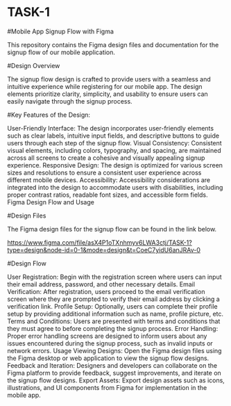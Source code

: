 # TASK-1

#Mobile App Signup Flow with Figma 

This repository contains the Figma design files and documentation for the signup flow of our mobile application.

#Design Overview

The signup flow design is crafted to provide users with a seamless and intuitive experience while registering for our mobile app. The design elements prioritize clarity, simplicity, and usability to ensure users can easily navigate through the signup process.

#Key Features of the Design:

User-Friendly Interface: The design incorporates user-friendly elements such as clear labels, intuitive input fields, and descriptive buttons to guide users through each step of the signup flow.
Visual Consistency: Consistent visual elements, including colors, typography, and spacing, are maintained across all screens to create a cohesive and visually appealing signup experience.
Responsive Design: The design is optimized for various screen sizes and resolutions to ensure a consistent user experience across different mobile devices.
Accessibility: Accessibility considerations are integrated into the design to accommodate users with disabilities, including proper contrast ratios, readable font sizes, and accessible form fields.
Figma Design Flow and Usage

#Design Files

The Figma design files for the signup flow can be found in the link below.

https://www.figma.com/file/asX4P1oTXnhmyv6LWA3ctj/TASK-1?type=design&node-id=0-1&mode=design&t=CoeC7yidU6anJRAv-0

#Design Flow

User Registration: Begin with the registration screen where users can input their email address, password, and other necessary details.
Email Verification: After registration, users proceed to the email verification screen where they are prompted to verify their email address by clicking a verification link.
Profile Setup: Optionally, users can complete their profile setup by providing additional information such as name, profile picture, etc.
Terms and Conditions: Users are presented with terms and conditions that they must agree to before completing the signup process.
Error Handling: Proper error handling screens are designed to inform users about any issues encountered during the signup process, such as invalid inputs or network errors.
Usage
Viewing Designs: Open the Figma design files using the Figma desktop or web application to view the signup flow designs.
Feedback and Iteration: Designers and developers can collaborate on the Figma platform to provide feedback, suggest improvements, and iterate on the signup flow designs.
Export Assets: Export design assets such as icons, illustrations, and UI components from Figma for implementation in the mobile app.
